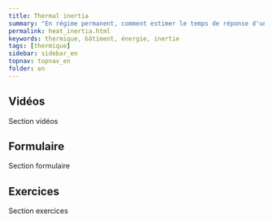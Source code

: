 ```yaml
---
title: Thermal inertia
summary: "En régime permanent, comment estimer le temps de réponse d'un bâtiment"
permalink: heat_inertia.html
keywords: thermique, bâtiment, énergie, inertie
tags: [thermique]
sidebar: sidebar_en
topnav: topnav_en
folder: en
---
```


## Vidéos

Section vidéos

## Formulaire

Section formulaire

## Exercices

Section exercices
